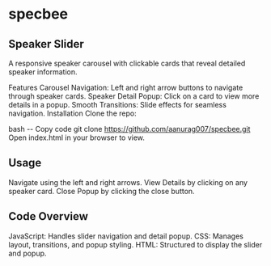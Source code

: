 # specbee

## Speaker Slider
A responsive speaker carousel with clickable cards that reveal detailed speaker information.

Features
Carousel Navigation: Left and right arrow buttons to navigate through speaker cards.
Speaker Detail Popup: Click on a card to view more details in a popup.
Smooth Transitions: Slide effects for seamless navigation.
Installation
Clone the repo:

bash
-- Copy code
git clone https://github.com/aanurag007/specbee.git
Open index.html in your browser to view.

## Usage
Navigate using the left and right arrows.
View Details by clicking on any speaker card.
Close Popup by clicking the close button.
## Code Overview
JavaScript: Handles slider navigation and detail popup.
CSS: Manages layout, transitions, and popup styling.
HTML: Structured to display the slider and popup.
